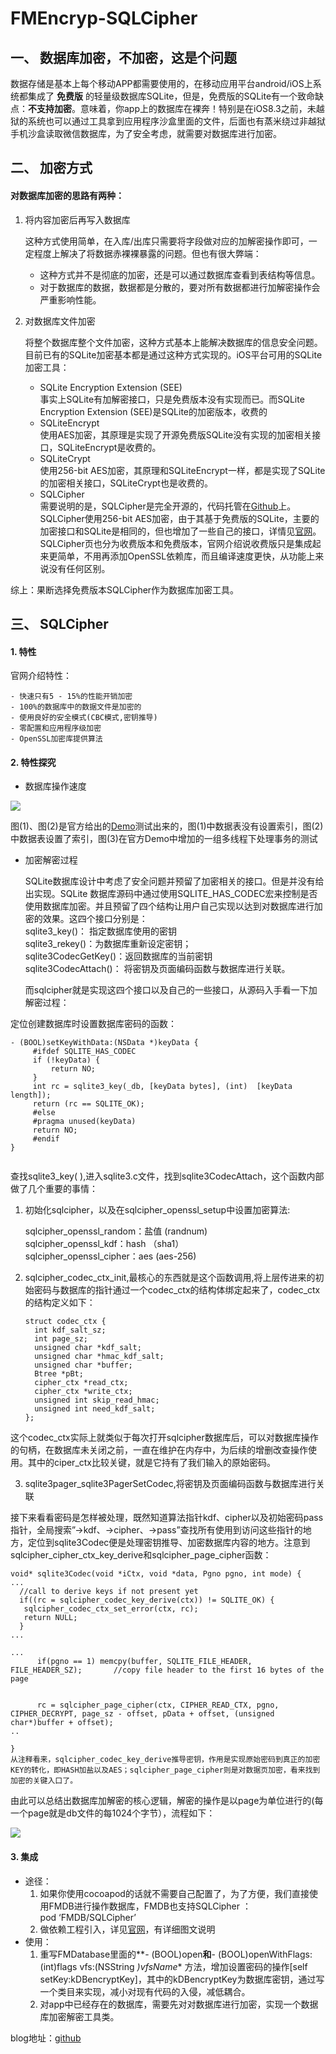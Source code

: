 # FMEncryp-SQLCipher

## 一、 数据库加密，不加密，这是个问题

数据存储是基本上每个移动APP都需要使用的，在移动应用平台android/iOS上系统都集成了 **免费版** 的轻量级数据库SQLite，但是，免费版的SQLite有一个致命缺点：**不支持加密**。意味着，你app上的数据库在裸奔！特别是在iOS8.3之前，未越狱的系统也可以通过工具拿到应用程序沙盒里面的文件，后面也有蒸米绕过非越狱手机沙盒读取微信数据库，为了安全考虑，就需要对数据库进行加密。     
        
## 二、 加密方式  
        
#### 对数据库加密的思路有两种：       

1. 将内容加密后再写入数据库   

   这种方式使用简单，在入库/出库只需要将字段做对应的加解密操作即可，一定程度上解决了将数据赤裸裸暴露的问题。但也有很大弊端：     
    * 这种方式并不是彻底的加密，还是可以通过数据库查看到表结构等信息。   
    * 对于数据库的数据，数据都是分散的，要对所有数据都进行加解密操作会严重影响性能。        
  
2. 对数据库文件加密  
      
    将整个数据库整个文件加密，这种方式基本上能解决数据库的信息安全问题。目前已有的SQLite加密基本都是通过这种方式实现的。iOS平台可用的SQLite加密工具：  
    * SQLite Encryption Extension (SEE)   
      事实上SQLite有加解密接口，只是免费版本没有实现而已。而SQLite Encryption Extension (SEE)是SQLite的加密版本，收费的
    * SQLiteEncrypt   
使用AES加密，其原理是实现了开源免费版SQLite没有实现的加密相关接口，SQLiteEncrypt是收费的。
    * SQLiteCrypt   
使用256-bit AES加密，其原理和SQLiteEncrypt一样，都是实现了SQLite的加密相关接口，SQLiteCrypt也是收费的。
    * SQLCipher       
需要说明的是，SQLCipher是完全开源的，代码托管在[Github](https://github.com/sqlcipher/sqlcipher)上。SQLCipher使用256-bit AES加密，由于其基于免费版的SQLite，主要的加密接口和SQLite是相同的，但也增加了一些自己的接口，详情见[官网](https://www.zetetic.net/sqlcipher/)。   
SQLCipher页也分为收费版本和免费版本，官网介绍说收费版只是集成起来更简单，不用再添加OpenSSL依赖库，而且编译速度更快，从功能上来说没有任何区别。


综上：果断选择免费版本SQLCipher作为数据库加密工具。


## 三、 SQLCipher

#### 1. 特性

官网介绍特性：

```
- 快速只有5 - 15%的性能开销加密
- 100%的数据库中的数据文件是加密的
- 使用良好的安全模式(CBC模式,密钥推导)
- 零配置和应用程序级加密
- OpenSSL加密库提供算法     
```
				
#### 2. 特性探究

   * 数据库操作速度   


![](http://7xw5qd.com1.z0.glb.clouddn.com/sqlciper_%E5%9B%BE%E8%A1%A8.png)

	
图(1)、图(2)是官方给出的[Demo](https://github.com/sqlcipher/SQLCipherSpeed)测试出来的，图(1)中数据表没有设置索引，图(2)中数据表设置了索引，图(3)在官方Demo中增加的一组多线程下处理事务的测试


   * 加密解密过程     
   
	   SQLite数据库设计中考虑了安全问题并预留了加密相关的接口。但是并没有给出实现。SQLite 数据库源码中通过使用SQLITE_HAS_CODEC宏来控制是否使用数据库加密。并且预留了四个结构让用户自己实现以达到对数据库进行加密的效果。这四个接口分别是：     
	sqlite3_key()： 指定数据库使用的密钥    
	sqlite3_rekey()：为数据库重新设定密钥；   
	sqlite3CodecGetKey()：返回数据库的当前密钥     
	sqlite3CodecAttach()： 将密钥及页面编码函数与数据库进行关联。  
	 
	 而sqlcipher就是实现这四个接口以及自己的一些接口，从源码入手看一下加解密过程：
  
  定位创建数据库时设置数据库密码的函数： 
  
```
- (BOOL)setKeyWithData:(NSData *)keyData {
	 #ifdef SQLITE_HAS_CODEC
	 if (!keyData) {
	     return NO;
	 }
	 int rc = sqlite3_key(_db, [keyData bytes], (int)  [keyData length]);
	 return (rc == SQLITE_OK);
	 #else
	 #pragma unused(keyData)
	 return NO;
	 #endif
}
 
```
	
查找sqlite3_key( ),进入sqlite3.c文件，找到sqlite3CodecAttach，这个函数内部做了几个重要的事情：   

1. 初始化sqlcipher，以及在sqlcipher_openssl_setup中设置加密算法:

	sqlcipher_openssl_random：盐值 (randnum)  
	sqlcipher_openssl_kdf：hash （sha1）    
	sqlcipher_openssl_cipher：aes (aes-256)    

2. sqlcipher_codec_ctx_init,最核心的东西就是这个函数调用,将上层传进来的初始密码与数据库的指针通过一个codec_ctx的结构体绑定起来了，codec_ctx的结构定义如下：   

	```
	struct codec_ctx {
	  int kdf_salt_sz;
	  int page_sz;
	  unsigned char *kdf_salt;
	  unsigned char *hmac_kdf_salt;
	  unsigned char *buffer;
	  Btree *pBt;
	  cipher_ctx *read_ctx;
	  cipher_ctx *write_ctx;
	  unsigned int skip_read_hmac;
	  unsigned int need_kdf_salt;
	};
	```
这个codec_ctx实际上就类似于每次打开sqlcipher数据库后，可以对数据库操作的句柄，在数据库未关闭之前，一直在维护在内存中，为后续的增删改查操作使用。其中的ciper_ctx比较关键，就是它持有了我们输入的原始密码。 

3. sqlite3pager_sqlite3PagerSetCodec,将密钥及页面编码函数与数据库进行关联

接下来看看密码是怎样被处理，既然知道算法指针kdf、cipher以及初始密码pass指针，全局搜索”->kdf、->cipher、->pass”查找所有使用到访问这些指针的地方，定位到sqlite3Codec便是处理密钥推导、加密数据库内容的地方。注意到sqlcipher_cipher_ctx_key_derive和sqlcipher_page_cipher函数：

```
void* sqlite3Codec(void *iCtx, void *data, Pgno pgno, int mode) {
...
  //call to derive keys if not present yet
  if((rc = sqlcipher_codec_key_derive(ctx)) != SQLITE_OK) {
   sqlcipher_codec_ctx_set_error(ctx, rc); 
   return NULL;
  }
...

...
      if(pgno == 1) memcpy(buffer, SQLITE_FILE_HEADER, FILE_HEADER_SZ);       //copy file header to the first 16 bytes of the page 
      
      
      rc = sqlcipher_page_cipher(ctx, CIPHER_READ_CTX, pgno, CIPHER_DECRYPT, page_sz - offset, pData + offset, (unsigned char*)buffer + offset);
..

}	
从注释看来，sqlcipher_codec_key_derive推导密钥，作用是实现原始密码到真正的加密KEY的转化，即HASH加盐以及AES；sqlcipher_page_cipher则是对数据页加密，看来找到加密的关键入口了。
```

由此可以总结出数据库加解密的核心逻辑，解密的操作是以page为单位进行的(每一个page就是db文件的每1024个字节），流程如下：

![](http://7xw5qd.com1.z0.glb.clouddn.com/sqlciper_%E6%B5%81%E7%A8%8B%E5%9B%BE.png)

#### 3. 集成

* 途径： 
  1. 如果你使用cocoapod的话就不需要自己配置了，为了方便，我们直接使用FMDB进行操作数据库，FMDB也支持SQLCipher  ：       
     pod ‘FMDB/SQLCipher’     
  2. 做依赖工程引入，详见[官网](https://www.zetetic.net/sqlcipher/ios-tutorial/)，有详细图文说明        
* 使用：     
   1. 重写FMDatabase里面的**- (BOOL)open**和**- (BOOL)openWithFlags:(int)flags vfs:(NSString *)vfsName** 方法，增加设置密码的操作[self setKey:kDBencryptKey]，其中的kDBencryptKey为数据库密钥，通过写一个类目来实现，减小对现有代码的入侵，减低耦合。
   2. 对app中已经存在的数据库，需要先对对数据库进行加密，实现一个数据库加密解密工具类。

blog地址：[github](https://muhuashanjin.github.io/jekyll/update/2016/07/08/SQLCipher.html)

   

